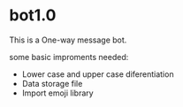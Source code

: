 # bot1.0
This is a One-way message bot. 

some basic improments needed:
- Lower case and upper case diferentiation
- Data storage file
- Import emoji library
